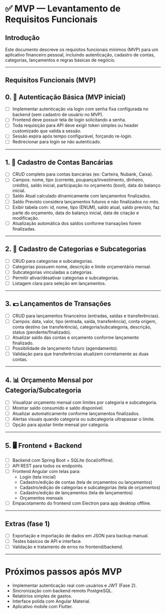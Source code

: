 # ✅ MVP — Levantamento de Requisitos Funcionais

## Introdução

Este documento descreve os requisitos funcionais mínimos (MVP) para um aplicativo financeiro pessoal, incluindo autenticação, cadastro de contas, categorias, lançamentos e regras básicas de negócio.

---

## Requisitos Funcionais (MVP)

## 0. 🔐 Autenticação Básica (MVP inicial)

- [ ] Implementar autenticação via login com senha fixa configurada no backend (sem cadastro de usuário no MVP).
- [ ] Frontend deve possuir tela de login solicitando a senha.
- [ ] Toda requisição para API deve exigir token simples ou header customizado que valida a sessão.
- [ ] Sessão expira após tempo configurável, forçando re-login.
- [ ] Redirecionar para login se não autenticado.

---

## 1. 🏦 Cadastro de Contas Bancárias

- [ ] CRUD completo para contas bancárias (ex: Carteira, Nubank, Caixa).
- [ ] Campos: nome, tipo (corrente, poupança/investimento, dinheiro, crédito), saldo inicial, participação no orçamento (bool), data do balanço inicial.
- [ ] Saldo Atual calculado dinamicamente com lançamentos finalizados.
- [ ] Saldo Previsto considera lançamentos futuros e não finalizados no mês.
- [ ] Exibir tabela com: id, nome, tipo (ENUM), saldo atual, saldo previsto, faz parte do orçamento, data do balanço inicial, data de criação e modificação.
- [ ] Atualização automática dos saldos conforme transações forem finalizadas.

---

## 2. 🧾 Cadastro de Categorias e Subcategorias

- [ ] CRUD para categorias e subcategorias.
- [ ] Categorias possuem nome, descrição e limite orçamentário mensal.
- [ ] Subcategorias vinculadas a categorias.
- [ ] Permitir ativar/desativar categorias e subcategorias.
- [ ] Listagem clara para seleção em lançamentos.

---

## 3. 💵 Lançamentos de Transações

- [ ] CRUD para lançamentos financeiros (entradas, saídas e transferências).
- [ ] Campos: data, valor, tipo (entrada, saída, transferência), conta origem, conta destino (se transferência), categoria/subcategoria, descrição, status (pendente/finalizado).
- [ ] Atualizar saldo das contas e orçamento conforme lançamento finalizado.
- [ ] Possibilidade de lançamento futuro (agendamento).
- [ ] Validação para que transferências atualizem corretamente as duas contas.

---

## 4. 📊 Orçamento Mensal por Categoria/Subcategoria

- [ ] Visualizar orçamento mensal com limites por categoria e subcategoria.
- [ ] Mostrar saldo consumido e saldo disponível.
- [ ] Atualizar automaticamente conforme lançamentos finalizados.
- [ ] Alertas visuais quando categoria ou subcategoria ultrapassar o limite.
- [ ] Opção para ajustar limite mensal por categoria.

---

## 5. 🖥️ Frontend + Backend

- [ ] Backend com Spring Boot + SQLite (local/offline).
- [ ] API REST para todos os endpoints.
- [ ] Frontend Angular com telas para:
  - Login (tela inicial)
  - Cadastro/edição de contas (tela de orçamentos ou lançamentos)
  - Cadastro/edição de categorias e subcategorias (tela de orçamentos)
  - Cadastro/edição de lançamentos (tela de lançamentos)
  - Orçamentos mensais
- [ ] Empacotamento do frontend com Electron para app desktop offline.

---

## Extras (fase 1)

- [ ] Exportação e importação de dados em JSON para backup manual.
- [ ] Testes básicos de API e interface.
- [ ] Validação e tratamento de erros no frontend/backend.

---

# Próximos passos após MVP

- Implementar autenticação real com usuários e JWT (Fase 2).
- Sincronização com backend remoto PostgreSQL.
- Relatórios simples de gastos.
- Interface polida com Angular Material.
- Aplicativo mobile com Flutter.